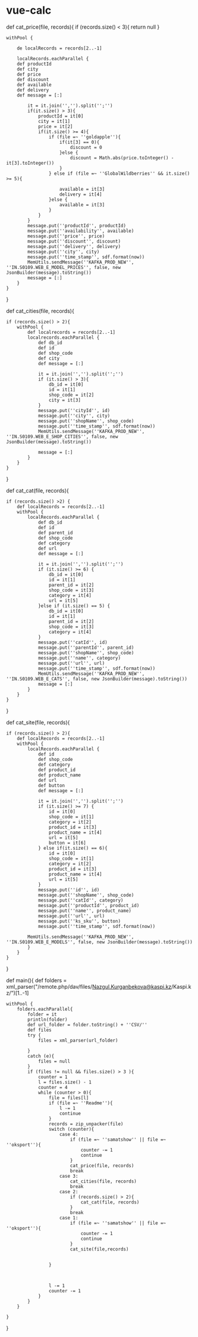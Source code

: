 # vue-calc

def cat_price(file, records){
    if (records.size() < 3){
        return null
    }

   
    withPool {
	   
        de localRecords = records[2..-1]

        localRecords.eachParallel {
	  	def productId
    	def city
    	def price
    	def discount
    	def available
    	def delivery
	  	def message = [:]

            it = it.join('','').split('';'')
            if(it.size() > 3){
                productId = it[0]
                city = it[1]
                price = it[2]
                if(it.size() >= 4){
                    if (file =~ ''goldapple''){
                        if(it[3] == 0){
                            discount = 0
                        }else {
                            discount = Math.abs(price.toInteger() - it[3].toInteger())
                        }
                    } else if (file =~ ''GlobalWildberries'' && it.size() >= 5){

                        available = it[3]
                        delivery = it[4]
                    }else {
                        available = it[3]
                    }
                }
            }
            message.put(''productId'', productId)
            message.put(''availability'', available)
            message.put(''price'', price)
            message.put(''discount'', discount)
            message.put(''delivery'', delivery)
            message.put(''city'', city)
            message.put(''time_stamp'', sdf.format(now))
            MemUtils.sendMessage(''KAFKA_PROD_NEW'', ''IN.S0109.WEB_E_MODEL_PRICES'', false, new JsonBuilder(message).toString())
            message = [:]
        }
    }
}


def cat_cities(file, records){


    if (records.size() > 2){
        withPool {
            def localrecords = records[2..-1]
            localrecords.eachParallel {
	  		    def db_id
    			def id
    			def shop_code
    			def city
	  	  		def message = [:]

                it = it.join('','').split('';'')
                if (it.size() > 3){
                    db_id = it[0]
                    id = it[1]
                    shop_code = it[2]
                    city = it[3]
                }
                message.put(''cityId'', id)
                message.put(''city'', city)
                message.put(''shopName'', shop_code)
                message.put(''time_stamp'', sdf.format(now))
                MemUtils.sendMessage(''KAFKA_PROD_NEW'', ''IN.S0109.WEB_E_SHOP_CITIES'', false, new JsonBuilder(message).toString())

                message = [:]
            }
        }
    }
}

def cat_cat(file, records){

    if (records.size() >2) {
        def localRecords = records[2..-1]
        withPool {
            localRecords.eachParallel {
	  			def db_id
    			def id
    			def parent_id
    			def shop_code
    			def category
    			def url
	  		    def message = [:]

                it = it.join('','').split('';'')
                if (it.size() >= 6) {
                    db_id = it[0]
                    id = it[1]
                    parent_id = it[2]
                    shop_code = it[3]
                    category = it[4]
                    url = it[5]
                }else if (it.size() == 5) {
                    db_id = it[0]
                    id = it[1]
                    parent_id = it[2]
                    shop_code = it[3]
                    category = it[4]
                }
                message.put(''catId'', id)
                message.put(''parentId'', parent_id)
                message.put(''shopName'', shop_code)
                message.put(''name'', category)
                message.put(''url'', url)
                message.put(''time_stamp'', sdf.format(now))
                MemUtils.sendMessage(''KAFKA_PROD_NEW'', ''IN.S0109.WEB_E_CATS'', false, new JsonBuilder(message).toString())
                message = [:]
            }
        }
    }
}


def cat_site(file, records){

    if (records.size() > 2){
        def localRecords = records[2..-1]
        withPool {
            localRecords.eachParallel {
	  			def id
    			def shop_code
    			def category
    			def product_id
    			def product_name
    			def url
    			def button
	  	  		def message = [:]

                it = it.join('','').split('';'')
                if (it.size() >= 7) {
                    id = it[0]
                    shop_code = it[1]
                    category = it[2]
                    product_id = it[3]
                    product_name = it[4]
                    url = it[5]
                    button = it[6]
                } else if(it.size() == 6){
                    id = it[0]
                    shop_code = it[1]
                    category = it[2]
                    product_id = it[3]
                    product_name = it[4]
                    url = it[5]
                }
                message.put(''id'', id)
                message.put(''shopName'', shop_code)
                message.put(''catId'', category)
                message.put(''productId'', product_id)
                message.put(''name'', product_name)
                message.put(''url'', url)
                message.put(''ks_sku'', button)
                message.put(''time_stamp'', sdf.format(now))

            MemUtils.sendMessage(''KAFKA_PROD_NEW'', ''IN.S0109.WEB_E_MODELS'', false, new JsonBuilder(message).toString())
            }
        }
    }
}

def main(){
    def folders = xml_parser("/remote.php/dav/files/Nazgul.Kurganbekova@kaspi.kz/Kaspi.kz/")[1..-1]

    withPool {
        folders.eachParallel{
            folder = it
            println(folder)
            def url_folder = folder.toString() + ''CSV/''
            def files
            try {
                files = xml_parser(url_folder)

            }
            catch (e){
                files = null
            }
            if (files != null && files.size() > 3 ){
                counter = 1
                l = files.size() - 1
                counter = 4
                while (counter > 0){
                    file = files[l]
                    if (file =~ ''Readme''){
                        l -= 1
                        continue
                    }
                    records = zip_unpacker(file)
                    switch (counter){
                        case 4:
                            if (file =~ ''samatshow'' || file =~ ''oksport''){
                                counter -= 1
                                continue
                            }
                            cat_price(file, records)
                            break
                        case 3:
                            cat_cities(file, records)
                            break
                        case 2:
                            if (records.size() > 2){
                                cat_cat(file, records)
                            }
                            break
                        case 1:
                            if (file =~ ''samatshow'' || file =~ ''oksport''){
                                counter -= 1
                                continue
                            }
                            cat_site(file,records)


                    }



                    l -= 1
                    counter -= 1
                }
            }
        }

    }
}
